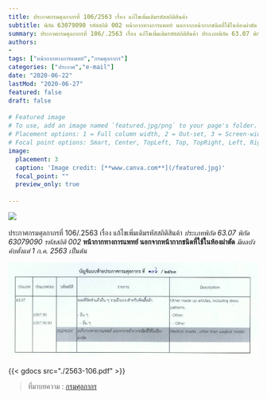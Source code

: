 ```yaml
---
title: ประกาศกรมศุลกากรที่ 106/2563 เรื่อง แก้ไขเพิ่มเติมรหัสสถิติสินค้า 
subtitle: พิกัด 63079090 รหัสสถิติ 002 หน้ากากทางการแพทย์ นอกจากหน้ากากชนิดที่ใช้ในห้องผ่าตัด  มีผลบังค้บตั้งแต่ 1 ก.ค. 2563 เป็นต้น
summary: ประกาศกรมศุลกากรที่ 106/.2563 เรื่อง แก้ไขเพิ่มเติมรหัสสถิติสินค้า ประเภทพิกัด 63.07 พิกัด 63079090 รหัสสถิติ 002 หน้ากากทางการแพทย์ นอกจากหน้ากากชนิดที่ใช้ในห้องผ่าตัด  มีผลบังค้บตั้งแต่ 1 ก.ค. 2563 เป็นต้น
authors:
- 
tags: ["หน้ากากทางการแพทย์","กรมศุลกากร"]
categories: ["ประกาศ","e-mail"]
date: "2020-06-22"
lastMod: "2020-06-27"
featured: false
draft: false

# Featured image
# To use, add an image named `featured.jpg/png` to your page's folder.
# Placement options: 1 = Full column width, 2 = Out-set, 3 = Screen-width
# Focal point options: Smart, Center, TopLeft, Top, TopRight, Left, Right, BottomLeft, Bottom, BottomRight
image:
  placement: 3
  caption: 'Image credit: [**www.canva.com**](/featured.jpg)'
  focal_point: ""
  preview_only: true

---
```


![](featured.jpg)

ประกาศกรมศุลกากรที่ 106/.2563 เรื่อง แก้ไขเพิ่มเติมรหัสสถิติสินค้า *ประเภทพิกัด 63.07 พิกัด 63079090 รหัสสถิติ 002* **หน้ากากทางการแพทย์ นอกจากหน้ากากชนิดที่ใช้ในห้องผ่าตัด**  *มีผลบังค้บตั้งแต่ 1 ก.ค. 2563 เป็นต้น*

![](img-01.jpg)

{{< gdocs src="./2563-106.pdf" >}}

> ที่มาบทความ : [กรมศุลกากร](http://th.customs.go.th/cont_strc_download_with_docno_date.php?lang=th&top_menu=menu_homepage&current_id=14232832414b505f46464b4c464b4b)
